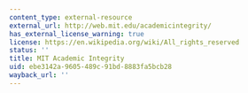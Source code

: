 ```yaml
---
content_type: external-resource
external_url: http://web.mit.edu/academicintegrity/
has_external_license_warning: true
license: https://en.wikipedia.org/wiki/All_rights_reserved
status: ''
title: MIT Academic Integrity
uid: ebe3142a-9605-489c-91bd-8883fa5bcb28
wayback_url: ''
---
```

